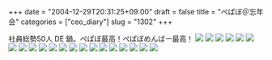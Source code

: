 +++
date = "2004-12-29T20:31:25+09:00"
draft = false
title = "ぺぱぼ＠忘年会"
categories = ["ceo_diary"]
slug = "1302"
+++

社員総勢50人 DE 鍋。ぺぱぼ最高！ぺぱぼめんばー最高！
<img src="http://ieiri.jp/img/bou/1.jpg">
<img src="http://ieiri.jp/img/bou/2.jpg">
<img src="http://ieiri.jp/img/bou/3.jpg">
<img src="http://ieiri.jp/img/bou/4.jpg">
<img src="http://ieiri.jp/img/bou/5.jpg">
<img src="http://ieiri.jp/img/bou/6.jpg">
<img src="http://ieiri.jp/img/bou/7.jpg">
<img src="http://ieiri.jp/img/bou/9.jpg">
<img src="http://ieiri.jp/img/bou/10.jpg">
<img src="http://ieiri.jp/img/bou/11.jpg">
<img src="http://ieiri.jp/img/bou/12.jpg">
<img src="http://ieiri.jp/img/bou/13.jpg">
<img src="http://ieiri.jp/img/bou/14.jpg">
<img src="http://ieiri.jp/img/bou/15.jpg">
<img src="http://ieiri.jp/img/bou/16.jpg">
<img src="http://ieiri.jp/img/bou/17.jpg">
<img src="http://ieiri.jp/img/bou/18.jpg">
<img src="http://ieiri.jp/img/bou/19.jpg">
<img src="http://ieiri.jp/img/bou/20.jpg">
<img src="http://ieiri.jp/img/bou/21.jpg">
<img src="http://ieiri.jp/img/bou/22.jpg">
